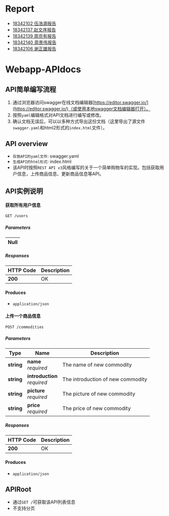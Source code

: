 # Report
- [18342102 伍浩源报告](https://blog.csdn.net/weixin_44113352/article/details/111493937)
- [18342137 赵文序报告](https://blog.csdn.net/weixin_43504086/article/details/111490492)
- [18342139 周京有报告](https://blog.csdn.net/weixin_45960131/article/details/111414428)
- [18342140 周景伟报告](https://blog.csdn.net/weixin_43977005/article/details/111472413)
- [18342106 谢正雄报告](https://blog.csdn.net/paressuex/article/details/111523019)

# Webapp-APIdocs

## API简单编写流程
   1. 通过浏览器访问swagger在线文档编辑器[https://editor.swagger.io/](https://editor.swagger.io/)（或使用本地swagger文档编辑器打开）。
   2. 按照`yaml`编辑格式对API文档进行编写或修改。
   3. 确认文档无误后，可以以多种方式导出这份文档（这里导出了源文件`swagger.yaml`和html2形式的`index.html`文件）。

## API overview
- `存放API的yaml文件`: swagger.yaml
- `生成API的html形式`: index.html
- 该API时按照`REST API v3`风格编写的关于一个简单购物车的实现。包括获取用户信息，上传商品信息、更新商品信息等API。

## API实例说明

#### 获取所有用户信息
``` bash
GET /users
```
##### Parameters

|Null|
|---|

##### Responses

|HTTP Code|Description|
|---|---|
|**200**|OK|


#### Produces

- `application/json`

#### 上传一个商品信息
``` bash
POST /commodities
```
##### Parameters

|Type|Name|Description|
|---|---|---|
|**string**|**name**  <br>*required*|The name of new commodity|
|**string**|**introduction**  <br>*required*|The introduction of new commodity|
|**string**|**picture**  <br>*required*|The picture of new commodity|
|**string**|**price**  <br>*required*|The price of new commodity|

##### Responses

|HTTP Code|Description|
|---|---|
|**200**|OK|

#### Produces

- `application/json`

## APIRoot
- 通过`GET /`可获取该API列表信息
- 不支持分页

